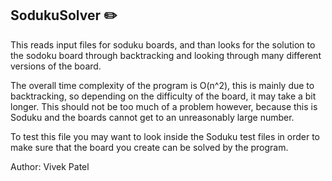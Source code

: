 ﻿## SodukuSolver :pencil2:

This reads input files for soduku boards, and than looks for the solution to the sodoku board through backtracking and looking through many different versions of the board.

The overall time complexity of the program is O(n^2), this is mainly due to backtracking, so depending on the difficulty of the board, it may take a bit longer. 
This should not be too much of a problem however, because this is Soduku and the boards cannot get to an unreasonably large number.

To test this file you may want to look inside the Soduku test files in order to make sure that the board you create can be solved by the program.

Author:
Vivek Patel

